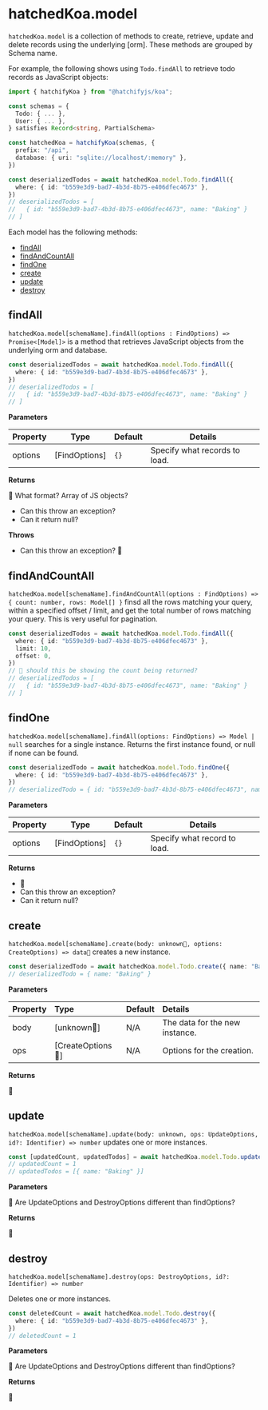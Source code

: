 # hatchedKoa.model

`hatchedKoa.model` is a collection of methods to create, retrieve, update and delete records using the underlying [orm]. These methods 
are grouped by Schema name.

For example, the following shows using `Todo.findAll` to retrieve todo records as JavaScript objects:

```ts
import { hatchifyKoa } from "@hatchifyjs/koa";

const schemas = {
  Todo: { ... },
  User: { ... },
} satisfies Record<string, PartialSchema>

const hatchedKoa = hatchifyKoa(schemas, {
  prefix: "/api",
  database: { uri: "sqlite://localhost/:memory" },
})

const deserializedTodos = await hatchedKoa.model.Todo.findAll({
  where: { id: "b559e3d9-bad7-4b3d-8b75-e406dfec4673" },
})
// deserializedTodos = [
//   { id: "b559e3d9-bad7-4b3d-8b75-e406dfec4673", name: "Baking" }
// ]
```

Each model has the following methods:

- [findAll](#findall)
- [findAndCountAll](#findandcountall)
- [findOne](#findone)
- [create](#create)
- [update](#update)
- [destroy](#destroy)

## findAll

`hatchedKoa.model[schemaName].findAll(options : FindOptions) => Promise<[Model]>` is a method that retrieves JavaScript objects from the underlying orm and database.

```ts
const deserializedTodos = await hatchedKoa.model.Todo.findAll({
  where: { id: "b559e3d9-bad7-4b3d-8b75-e406dfec4673" },
})
// deserializedTodos = [
//   { id: "b559e3d9-bad7-4b3d-8b75-e406dfec4673", name: "Baking" }
// ]
```

__Parameters__

| Property    | Type           | Default | Details                       |
| ----------- | -------------- | ------- | ----------------------------- |
| options | \[FindOptions] | `{}`    | Specify what records to load. |

__Returns__

🛑 What format? Array of JS objects?

- Can this throw an exception?
- Can it return null?

__Throws__

- Can this throw an exception? 🛑

## findAndCountAll

`hatchedKoa.model[schemaName].findAndCountAll(options : FindOptions) => { count: number, rows: Model[] }` finsd all the rows matching your query, within a specified offset / limit, and get the total number of rows matching your query. This is very useful for pagination.

```ts
const deserializedTodos = await hatchedKoa.model.Todo.findAll({
  where: { id: "b559e3d9-bad7-4b3d-8b75-e406dfec4673" },
  limit: 10,
  offset: 0,
})
// 🛑 should this be showing the count being returned?
// deserializedTodos = [
//   { id: "b559e3d9-bad7-4b3d-8b75-e406dfec4673", name: "Baking" }
// ]
```


## findOne 

`hatchedKoa.model[schemaName].findAll(options: FindOptions) => Model | null` searches for a single instance. Returns the first instance found, or null if none can be found.

```ts
const deserializedTodo = await hatchedKoa.model.Todo.findOne({
  where: { id: "b559e3d9-bad7-4b3d-8b75-e406dfec4673" },
})
// deserializedTodo = { id: "b559e3d9-bad7-4b3d-8b75-e406dfec4673", name: "Baking" }
```

__Parameters__

| Property    | Type           | Default | Details                       |
| ----------- | -------------- | ------- | ----------------------------- |
| options | \[FindOptions] | `{}`    | Specify what record to load. |

__Returns__

- 🛑 
- Can this throw an exception?
- Can it return null?


## create 

`hatchedKoa.model[schemaName].create(body: unknown🛑, options: CreateOptions) => data🛑` creates a new instance.

```ts
const deserializedTodo = await hatchedKoa.model.Todo.create({ name: "Baking" })
// deserializedTodo = { name: "Baking" }
```

__Parameters__

| Property | Type             | Default | Details                        |
| :------- | :--------------- | :------ | :----------------------------- |
| body     | \[unknown🛑]       | N/A     | The data for the new instance. |
| ops      | \[CreateOptions🛑] | N/A     | Options for the creation.      |

__Returns__

🛑 

## update

`hatchedKoa.model[schemaName].update(body: unknown, ops: UpdateOptions, id?: Identifier) => number` updates one or more instances.

```ts
const [updatedCount, updatedTodos] = await hatchedKoa.model.Todo.update({ name: "Serving" }, { where: { id: "b559e3d9-bad7-4b3d-8b75-e406dfec4673" } })
// updatedCount = 1
// updatedTodos = [{ name: "Baking" }]
```

__Parameters__

🛑 Are UpdateOptions and DestroyOptions different than findOptions?

__Returns__

🛑 

## destroy

`hatchedKoa.model[schemaName].destroy(ops: DestroyOptions, id?: Identifier) => number`

Deletes one or more instances.

```ts
const deletedCount = await hatchedKoa.model.Todo.destroy({
  where: { id: "b559e3d9-bad7-4b3d-8b75-e406dfec4673" },
})
// deletedCount = 1
```

__Parameters__

🛑 Are UpdateOptions and DestroyOptions different than findOptions?

__Returns__

🛑 
